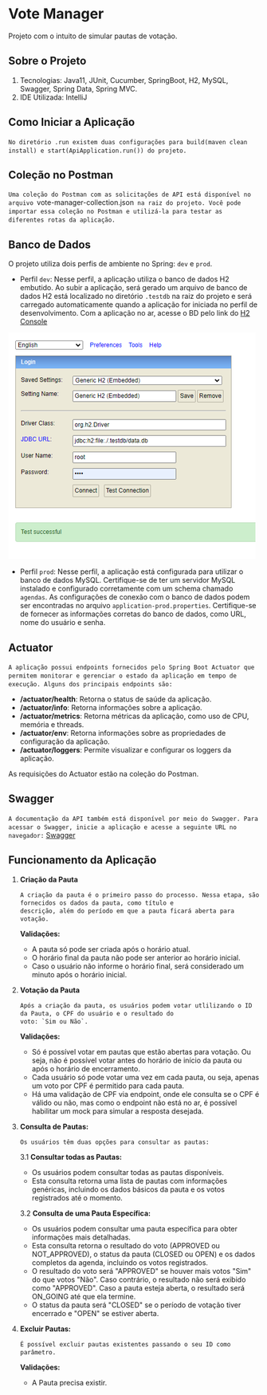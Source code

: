 # Vote Manager

Projeto com o intuito de simular pautas de votação.

## Sobre o Projeto

1. Tecnologias: Java11, JUnit, Cucumber, SpringBoot, H2, MySQL, Swagger, Spring Data, Spring MVC.
2. IDE Utilizada: IntelliJ

## Como Iniciar a Aplicação

`No diretório .run existem duas configurações para build(maven clean install) e start(ApiApplication.run()) do
projeto.`

## Coleção no Postman

`Uma coleção do Postman com as solicitações de API está disponível no arquivo `vote-manager-collection.json` na raiz do
projeto. Você pode importar essa coleção no Postman e utilizá-la para testar as diferentes rotas da aplicação.`

## Banco de Dados

O projeto utiliza dois perfis de ambiente no Spring: `dev` e `prod`.

- Perfil `dev`: Nesse perfil, a aplicação utiliza o banco de dados H2 embutido. Ao subir a aplicação, será gerado um
  arquivo de banco de dados H2 está
  localizado no diretório `.testdb` na raiz do projeto e será carregado automaticamente quando a aplicação for iniciada
  no
  perfil de desenvolvimento. Com a aplicação no ar, acesse o BD pelo link
  do [H2 Console](http://localhost:8083/h2-console`)

![Descrição da imagem](img/h2-console.png)

- Perfil `prod`: Nesse perfil, a aplicação está configurada para utilizar o banco de dados MySQL. Certifique-se de ter
  um servidor MySQL instalado e configurado corretamente com um schema chamado `agendas`. As configurações de conexão
  com o banco de dados podem ser encontradas no arquivo `application-prod.properties`. Certifique-se de fornecer as
  informações corretas do banco de dados, como URL, nome do usuário e senha.

## Actuator

`A aplicação possui endpoints fornecidos pelo Spring Boot Actuator que permitem monitorar e gerenciar o estado da
aplicação em tempo de execução. Alguns dos principais endpoints são:`

- **/actuator/health**: Retorna o status de saúde da aplicação.
- **/actuator/info**: Retorna informações sobre a aplicação.
- **/actuator/metrics**: Retorna métricas da aplicação, como uso de CPU, memória e threads.
- **/actuator/env**: Retorna informações sobre as propriedades de configuração da aplicação.
- **/actuator/loggers**: Permite visualizar e configurar os loggers da aplicação.

As requisições do Actuator estão na coleção do Postman.

## Swagger

`A documentação da API também está disponível por meio do Swagger. Para acessar o Swagger, inicie a aplicação e acesse a
seguinte URL no navegador:` [Swagger](http://localhost:8083/swagger-ui/index.html#)

## Funcionamento da Aplicação

1. **Criação da Pauta**

       A criação da pauta é o primeiro passo do processo. Nessa etapa, são fornecidos os dados da pauta, como título e
       descrição, além do período em que a pauta ficará aberta para votação.

   **Validações:**
    - A pauta só pode ser criada após o horário atual.
    - O horário final da pauta não pode ser anterior ao horário inicial.
    - Caso o usuário não informe o horário final, será considerado um minuto após o horário inicial.


2. **Votação da Pauta**

       Após a criação da pauta, os usuários podem votar utlilizando o ID da Pauta, o CPF do usuário e o resultado do
       voto: `Sim ou Não`.

   **Validações:**
    - Só é possível votar em pautas que estão abertas para votação. Ou seja, não é possível votar antes do horário de
      início da pauta ou após o horário de encerramento.
    - Cada usuário só pode votar uma vez em cada pauta, ou seja, apenas um voto por CPF é permitido para cada pauta.
    - Há uma validação de CPF via endpoint, onde ele consulta se o CPF é válido ou não, mas como o endpoint não está no
      ar, é possível habilitar um mock para simular a resposta desejada.

3. **Consulta de Pautas:**

       Os usuários têm duas opções para consultar as pautas:
   3.1 **Consultar todas as Pautas:**

    - Os usuários podem consultar todas as pautas disponíveis.
    - Esta consulta retorna uma lista de pautas com informações genéricas, incluindo os dados básicos da pauta e os
      votos registrados até o momento.

   3.2 **Consulta de uma Pauta Específica:**

    - Os usuários podem consultar uma pauta específica para obter informações mais detalhadas.
    - Esta consulta retorna o resultado do voto (APPROVED ou NOT_APPROVED), o status da pauta (CLOSED ou OPEN) e os
      dados completos da agenda, incluindo os votos registrados.
    - O resultado do voto será "APPROVED" se houver mais votos "Sim" do que votos "Não". Caso contrário, o resultado não
      será exibido como "APPROVED". Caso a pauta esteja aberta, o resultado será ON_GOING até que ela termine.
    - O status da pauta será "CLOSED" se o período de votação tiver encerrado e "OPEN" se estiver aberta.


4. **Excluir Pautas:**

       É possível excluir pautas existentes passando o seu ID como parâmetro.
   **Validações:**
    - A Pauta precisa existir.
